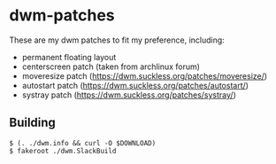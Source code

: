 dwm-patches
===========

These are my dwm patches to fit my preference, including:

  * permanent floating layout
  * centerscreen patch (taken from archlinux forum)
  * moveresize patch (<https://dwm.suckless.org/patches/moveresize/>)
  * autostart patch (<https://dwm.suckless.org/patches/autostart/>)
  * systray patch (<https://dwm.suckless.org/patches/systray/>)

Building
--------

```
$ (. ./dwm.info && curl -O $DOWNLOAD)
$ fakeroot ./dwm.SlackBuild
```
